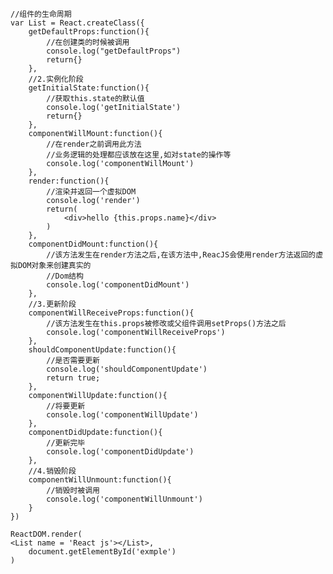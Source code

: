     //组件的生命周期
    var List = React.createClass({
        getDefaultProps:function(){
            //在创建类的时候被调用
            console.log("getDefaultProps")
            return{}
        },
        //2.实例化阶段
        getInitialState:function(){
            //获取this.state的默认值
            console.log('getInitialState')
            return{}
        },
        componentWillMount:function(){
            //在render之前调用此方法
            //业务逻辑的处理都应该放在这里,如对state的操作等
            console.log('componentWillMount')
        },
        render:function(){
            //渲染并返回一个虚拟DOM
            console.log('render')
            return(
                <div>hello {this.props.name}</div>
            )
        },
        componentDidMount:function(){
            //该方法发生在render方法之后,在该方法中,ReacJS会使用render方法返回的虚拟DOM对象来创建真实的
            //Dom结构
            console.log('componentDidMount')
        },
        //3.更新阶段
        componentWillReceiveProps:function(){
            //该方法发生在this.props被修改或父组件调用setProps()方法之后
            console.log('componentWillReceiveProps')
        },
        shouldComponentUpdate:function(){
            //是否需要更新
            console.log('shouldComponentUpdate')
            return true;
        },
        componentWillUpdate:function(){
            //将要更新
            console.log('componentWillUpdate')
        },
        componentDidUpdate:function(){
            //更新完毕
            console.log('componentDidUpdate')
        },
        //4.销毁阶段
        componentWillUnmount:function(){
            //销毁时被调用
            console.log('componentWillUnmount')
        }
    })

    ReactDOM.render(
    <List name = 'React js'></List>,
        document.getElementById('exmple')
    )
